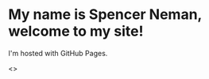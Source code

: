 <!DOCTYPE html>
<html>
<body>
<h1>My name is Spencer Neman, welcome to my site!</h1>
<p>I'm hosted with GitHub Pages.</p>
<>
</html>
